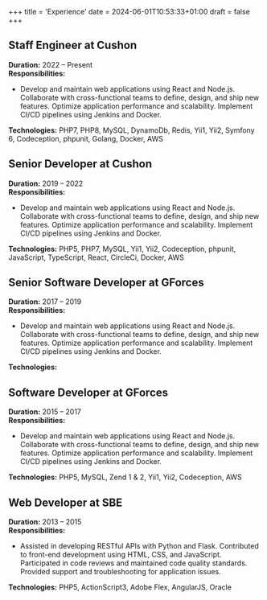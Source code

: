+++
title = 'Experience'
date = 2024-06-01T10:53:33+01:00
draft = false
+++
## Staff Engineer at Cushon
**Duration:** 2022 – Present  
**Responsibilities:**
* Develop and maintain web applications using React and Node.js.
Collaborate with cross-functional teams to define, design, and ship new features.
Optimize application performance and scalability.
Implement CI/CD pipelines using Jenkins and Docker.  

**Technologies:** PHP7, PHP8, MySQL, DynamoDb, Redis, Yii1, Yii2, Symfony 6, Codeception, phpunit, Golang, Docker, AWS

## Senior Developer at Cushon
**Duration:** 2019 – 2022  
**Responsibilities:**
* Develop and maintain web applications using React and Node.js.
Collaborate with cross-functional teams to define, design, and ship new features.
Optimize application performance and scalability.
Implement CI/CD pipelines using Jenkins and Docker.  

**Technologies:** PHP5, PHP7, MySQL, Yii1, Yii2, Codeception, phpunit, JavaScript, TypeScript, React, CircleCi, Docker, AWS

## Senior Software Developer at GForces
**Duration:** 2017 – 2019  
**Responsibilities:**
* Develop and maintain web applications using React and Node.js.
Collaborate with cross-functional teams to define, design, and ship new features.
Optimize application performance and scalability.
Implement CI/CD pipelines using Jenkins and Docker.  

**Technologies:**

## Software Developer at GForces
**Duration:** 2015 – 2017  
**Responsibilities:**
* Develop and maintain web applications using React and Node.js.
Collaborate with cross-functional teams to define, design, and ship new features.
Optimize application performance and scalability.
Implement CI/CD pipelines using Jenkins and Docker.  

**Technologies:** PHP5, MySQL, Zend 1 & 2, Yii1, Yii2, Codeception, AWS

## Web Developer at SBE
**Duration:** 2013 – 2015  
**Responsibilities:**  
* Assisted in developing RESTful APIs with Python and Flask.
Contributed to front-end development using HTML, CSS, and JavaScript.
Participated in code reviews and maintained code quality standards.
Provided support and troubleshooting for application issues.  

**Technologies:** PHP5, ActionScript3, Adobe Flex, AngularJS, Oracle
